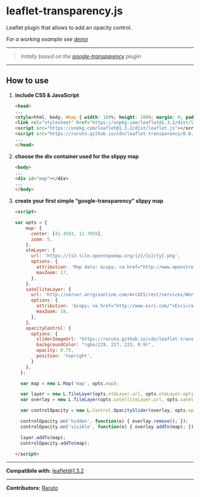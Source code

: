 # leaflet-transparency.js
Leaflet plugin that allows to add an opacity control.

_For a working example see [demo](https://raruto.github.io/examples/leaflet-transparency/leaflet-transparency.html)_

---

> _Initally based on the [google-transparency](https://github.com/Raruto/google-transparency) plugin_

---

## How to use

1. **include CSS & JavaScript**
    ```html
    <head>
    ...
    <style>html, body, #map { width: 100%; height: 100%; margin: 0; padding: 0; }</style>
    <link rel="stylesheet" href="https://unpkg.com/leaflet@1.3.2/dist/leaflet.css" />
    <script src="https://unpkg.com/leaflet@1.3.2/dist/leaflet.js"></script>
    <script src="https://raruto.github.io/cdn/leaflet-transparency/0.0.1/leaflet-transparency.js"></script>
    ...
    </head>
    ```
2. **choose the div container used for the slippy map**
    ```html
    <body>
    ...
    <div id="map"></div>
    ...
    </body>
    ```
3. **create your first simple “google-transparency” slippy map**
    ```html
    <script>

    var opts = {
        map: {
          center: [41.4583, 12.7059],
          zoom: 5,
        },
        otmLayer: {
          url: 'https://{s}.tile.opentopomap.org/{z}/{x}/{y}.png',
          options: {
            attribution: 'Map data: &copy; <a href="http://www.openstreetmap.org/copyright">OpenStreetMap</a>, <a href="http://viewfinderpanoramas.org">SRTM</a> | Map style: &copy; <a href="https://opentopomap.org">OpenTopoMap</a> (<a href="https://creativecommons.org/licenses/by-sa/3.0/">CC-BY-SA</a>)',
            maxZoom: 17,
          },
        },
        satelliteLayer: {
          url: 'http://server.arcgisonline.com/ArcGIS/rest/services/World_Imagery/MapServer/tile/{z}/{y}/{x}',
          options: {
            attribution: '&copy; <a href="http://www.esri.com/">Esri</a>',
            maxZoom: 18,
          },
        },
        opacityControl: {
          options: {
            sliderImageUrl: "https://raruto.github.io/cdn/leaflet-transparency/0.0.1/images/opacity-slider2.png",
            backgroundColor: "rgba(229, 227, 223, 0.9)",
            opacity: 0.75,
            position: 'topright',
          }
        },
      };

      var map = new L.Map('map', opts.map);

      var layer = new L.TileLayer(opts.otmLayer.url, opts.otmLayer.options);
      var overlay = new L.TileLayer(opts.satelliteLayer.url, opts.satelliteLayer.options);

      var controlOpacity = new L.Control.OpacitySlider(overlay, opts.opacityControl.options);

      controlOpacity.on('hidden', function(e) { overlay.remove(); });
      controlOpacity.on('visible', function(e) { overlay.addTo(map); });

      layer.addTo(map);
      controlOpacity.addTo(map);

    </script>
    ```
---

**Compatibile with:** leaflet@1.3.2

---

**Contributors:** [Raruto](https://github.com/Raruto/leaflet-transparency)
